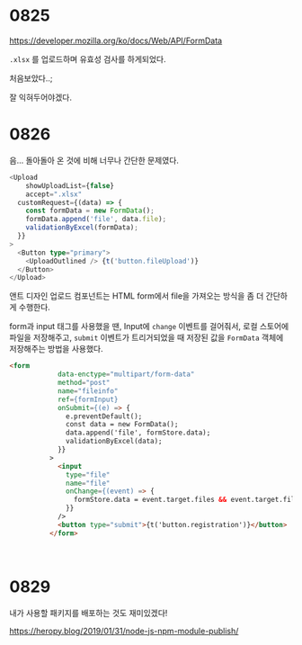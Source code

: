 # 0825

https://developer.mozilla.org/ko/docs/Web/API/FormData

`.xlsx` 를 업로드하며 유효성 검사를 하게되었다.

처음보았다..;

잘 익혀두어야겠다.



# 0826

음... 돌아돌아 온 것에 비해 너무나 간단한 문제였다.

```typescript
<Upload
	showUploadList={false}
	accept=".xlsx"
  customRequest={(data) => {
    const formData = new FormData();
    formData.append('file', data.file);
    validationByExcel(formData);
  }}
>
  <Button type="primary">
    <UploadOutlined /> {t('button.fileUpload')}
  </Button>
</Upload>
```

앤트 디자인 업로드 컴포넌트는 HTML form에서 file을 가져오는 방식을 좀 더 간단하게 수행한다.

form과 input 태그를 사용했을 땐, Input에 `change` 이벤트를 걸어줘서, 로컬 스토어에 파일을 저장해주고, `submit` 이벤트가 트리거되었을 때 저장된 값을 `FormData` 객체에 저장해주는 방법을 사용했다.

```html
<form
            data-enctype="multipart/form-data"
            method="post"
            name="fileinfo"
            ref={formInput}
            onSubmit={(e) => {
              e.preventDefault();
              const data = new FormData();
              data.append('file', formStore.data);
              validationByExcel(data);
            }}
          >
            <input
              type="file"
              name="file"
              onChange={(event) => {
                formStore.data = event.target.files && event.target.files[0];
              }}
            />
            <button type="submit">{t('button.registration')}</button>
          </form>
```

<br>

# 0829

내가 사용할 패키지를 배포하는 것도 재미있겠다!

https://heropy.blog/2019/01/31/node-js-npm-module-publish/